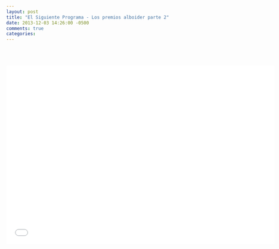 ```yaml
---
layout: post
title: "El Siguiente Programa - Los premios alboider parte 2"
date: 2013-12-03 14:26:00 -0500
comments: true
categories: 
---
```

<div align="center">

<br></br>
<iframe width="720" height="480" src="//www.youtube.com/embed/wCATom_myV0" frameborder="0" allowfullscreen></iframe>
</div>